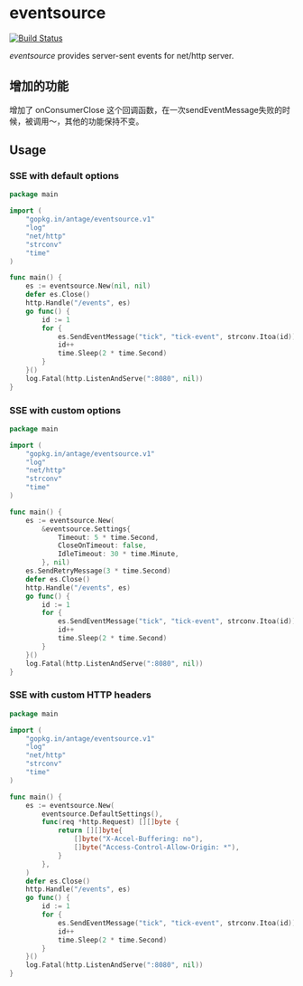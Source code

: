# eventsource

[![Build Status](https://travis-ci.org/antage/eventsource.svg?branch=master)](https://travis-ci.org/antage/eventsource)

_eventsource_ provides server-sent events for net/http server.

## 增加的功能
增加了 onConsumerClose 这个回调函数，在一次sendEventMessage失败的时候，被调用～，其他的功能保持不变。

## Usage

### SSE with default options

``` go
package main

import (
    "gopkg.in/antage/eventsource.v1"
    "log"
    "net/http"
    "strconv"
    "time"
)

func main() {
    es := eventsource.New(nil, nil)
    defer es.Close()
    http.Handle("/events", es)
    go func() {
        id := 1
        for {
            es.SendEventMessage("tick", "tick-event", strconv.Itoa(id))
            id++
            time.Sleep(2 * time.Second)
        }
    }()
    log.Fatal(http.ListenAndServe(":8080", nil))
}
```

### SSE with custom options

``` go
package main

import (
    "gopkg.in/antage/eventsource.v1"
    "log"
    "net/http"
    "strconv"
    "time"
)

func main() {
    es := eventsource.New(
        &eventsource.Settings{
            Timeout: 5 * time.Second,
            CloseOnTimeout: false,
            IdleTimeout: 30 * time.Minute,
        }, nil)
    es.SendRetryMessage(3 * time.Second)
    defer es.Close()
    http.Handle("/events", es)
    go func() {
        id := 1
        for {
            es.SendEventMessage("tick", "tick-event", strconv.Itoa(id))
            id++
            time.Sleep(2 * time.Second)
        }
    }()
    log.Fatal(http.ListenAndServe(":8080", nil))
}
```

### SSE with custom HTTP headers

``` go
package main

import (
    "gopkg.in/antage/eventsource.v1"
    "log"
    "net/http"
    "strconv"
    "time"
)

func main() {
    es := eventsource.New(
        eventsource.DefaultSettings(),
        func(req *http.Request) [][]byte {
            return [][]byte{
                []byte("X-Accel-Buffering: no"),
                []byte("Access-Control-Allow-Origin: *"),
            }
        },
    )
    defer es.Close()
    http.Handle("/events", es)
    go func() {
        id := 1
        for {
            es.SendEventMessage("tick", "tick-event", strconv.Itoa(id))
            id++
            time.Sleep(2 * time.Second)
        }
    }()
    log.Fatal(http.ListenAndServe(":8080", nil))
}
```
